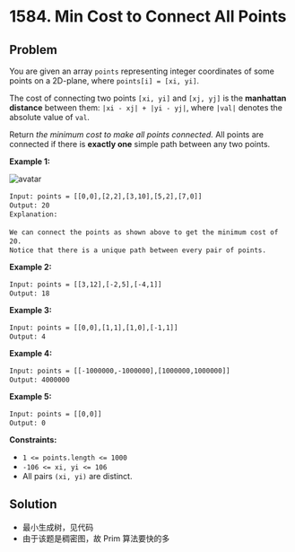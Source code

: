 # 1584. Min Cost to Connect All Points
## Problem

You are given an array `points` representing integer coordinates of some points on a 2D-plane, where `points[i] = [xi, yi]`.

The cost of connecting two points `[xi, yi]` and `[xj, yj]` is the **manhattan distance** between them: `|xi - xj| + |yi - yj|`, where `|val|` denotes the absolute value of `val`.

Return *the minimum cost to make all points connected.* All points are connected if there is **exactly one** simple path between any two points.

 

**Example 1:**

![avatar](..\..\pic\l1584.png)

```
Input: points = [[0,0],[2,2],[3,10],[5,2],[7,0]]
Output: 20
Explanation:

We can connect the points as shown above to get the minimum cost of 20.
Notice that there is a unique path between every pair of points.
```

**Example 2:**

```
Input: points = [[3,12],[-2,5],[-4,1]]
Output: 18
```

**Example 3:**

```
Input: points = [[0,0],[1,1],[1,0],[-1,1]]
Output: 4
```

**Example 4:**

```
Input: points = [[-1000000,-1000000],[1000000,1000000]]
Output: 4000000
```

**Example 5:**

```
Input: points = [[0,0]]
Output: 0
```

 

**Constraints:**

- `1 <= points.length <= 1000`
- `-106 <= xi, yi <= 106`
- All pairs `(xi, yi)` are distinct.

## Solution

- 最小生成树，见代码
- 由于该题是稠密图，故 Prim 算法要快的多